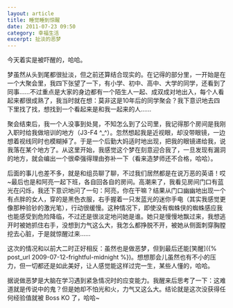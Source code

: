 ```yaml
---
layout: article
title: 睡觉睡到惊醒
date: 2011-07-23 09:50
category: 幸福生活
excerpt: 扯淡的恶梦
---
```


今天着实是被吓醒的，哈哈。

梦虽然从头到尾都很扯淡，但之前还算结合现实的。在记得的部分里，一开始是在一个大聚会里，我四下张望了一下，有小学、初中、高中、大学的同学，还看到了同事……不过重点是大家的身边都有一个陌生人一起、成双成对地出入，每个人看起来都很成熟了，我当时就在想：莫非这是10年后的同学聚会？我下意识地去四下里找了找，想找到一个看起来是和我一起来的人……

聚会结束后，我一个人没事到处晃，不知怎么到了公司里，我记得那个房间是我刚入职时给我做培训的地方（J3-F4 ^_^）。忽然想起我是近视眼，却没带眼镜，一边想着视线同时也模糊掉了。于是一个后勤大妈适时地出现，把我的眼镜递给我，说我落在某个地方了。从这里开始，我感觉这个梦在刻意迎合我了，一旦发现有漏洞的地方，就会编出一个很牵强得理由弥补一下（看来造梦师还不合格，哈哈）。

后面的事儿也差不多，就是和组员聊了聊，不过我们居然都是在说万恶的英语！哎~最后也是和阿亮一起下班，各自回各自的房间。高潮来了，我看见房间门口有蓝光在闪烁，我还下意识地问了一句：阿亮，你在干嘛？结果从门口幽幽地出现一个有点胖的女人，穿的是黑色衣服，右手握着一只发蓝光的迷你手电（其实我感觉更像那种验钞的激光笔），行动很缓慢。这种情况下，即使没有蜘蛛侠的蜘蛛感应我也能感受到危险降临，不过还是很淡定地问她是谁。她只是慢慢地飘过来，我想逃开时被她抓住右手，没想到力气这么大，我怎么都挣脱不开，被她从侧面刺穿胸膛挖去心脏，于是就惊醒过来……

这次的情况和以前大二时正好相反：虽然也是做恶梦，但到最后还能[笑醒]({% post_url 2009-07-12-frightful-midnight %})。想想那会儿虽然也有不小的压力，但一切都还是如此美好，让人感觉能这样过完一生，某些人懂的，哈哈。

据说做恶梦是大脑在学习遇到紧急情况时的应变能力。我醒来后思考了一下：这难道就是传说中的鬼？但是她却不怕光和火，力气又这么大。结论就是这次没获得任何经验值就被 Boss KO 了，哈哈~
